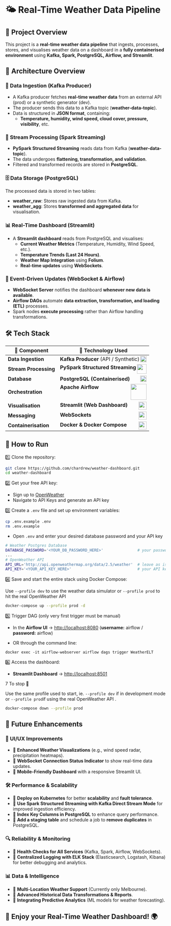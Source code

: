 # 🌤 Real-Time Weather Data Pipeline

## 📌 Project Overview

This project is a **real-time weather data pipeline** that ingests, processes, stores, and visualises weather data on a dashboard in a **fully containerised environment** using **Kafka, Spark, PostgreSQL, Airflow, and Streamlit**.

## 🔹 Architecture Overview

### 📡 Data Ingestion (Kafka Producer)

- A Kafka producer fetches **real-time weather data** from an external API (prod) or a synthetic generator (dev).
- The producer sends this data to a Kafka topic (**weather-data-topic**).
- Data is structured in **JSON format**, containing:
  - **Temperature, humidity, wind speed, cloud cover, pressure, visibility**, etc.

### 🚀 Stream Processing (Spark Streaming)

- **PySpark Structured Streaming** reads data from Kafka (**weather-data-topic**).
- The data undergoes **flattening, transformation, and validation**.
- Filtered and transformed records are stored in **PostgreSQL**.

### 🗄️ Data Storage (PostgreSQL)

The processed data is stored in two tables:

- **weather\_raw**: Stores raw ingested data from Kafka.
- **weather\_agg**: Stores **transformed and aggregated data** for visualisation.

### 📊 Real-Time Dashboard (Streamlit)

- A **Streamlit dashboard** reads from PostgreSQL and visualises:
  - **Current Weather Metrics** (Temperature, Humidity, Wind Speed, etc.).
  - **Temperature Trends (Last 24 Hours)**.
  - **Weather Map Integration** using **Folium**.
  - **Real-time updates** using **WebSockets**.

### 📢 Event-Driven Updates (WebSocket & Airflow)

- **WebSocket Server** notifies the dashboard **whenever new data is available**.
- **Airflow DAGs** automate **data extraction, transformation, and loading (ETL)** processes.
- Spark nodes **execute processing** rather than Airflow handling transformations.

## 🛠️ Tech Stack  

| 📌 **Component**       | 🚀 **Technology Used**                              |
|------------------------|-----------------------------------------------------|
| **Data Ingestion**     | **Kafka Producer** (API / Synthetic) <img src="https://www.vectorlogo.zone/logos/apache_kafka/apache_kafka-icon.svg" width="20" align="right"> |
| **Stream Processing**  | **PySpark Structured Streaming** <img src="https://upload.wikimedia.org/wikipedia/commons/f/f3/Apache_Spark_logo.svg" width="30" align="right"> |
| **Database**          | **PostgreSQL (Containerised)** <img src="https://www.postgresql.org/media/img/about/press/elephant.png" width="20" align="right"> |
| **Orchestration**     | **Apache Airflow** <img src="https://upload.wikimedia.org/wikipedia/commons/d/de/AirflowLogo.png" width="50" align="right"> |
| **Visualisation**     | **Streamlit (Web Dashboard)** <img src="https://streamlit.io/images/brand/streamlit-mark-color.png" width="25" align="right"> |
| **Messaging**         | **WebSockets** <img src="https://www.svgrepo.com/show/323018/plug.svg" width="25" align="right"> |
| **Containerisation**  | **Docker & Docker Compose** <img src="https://www.docker.com/wp-content/uploads/2022/03/Moby-logo.png" width="25" align="right"> |

 
## 📜 How to Run

1️⃣ Clone the repository:

```sh
git clone https://github.com/chardrew/weather-dashboard.git
cd weather-dashboard
```
2️⃣ Get your free API key:
- Sign up to [OpenWeather](https://home.openweathermap.org/users/sign_up)
- Navigate to API Keys and generate an API key

3️⃣ Create a `.env` file and set up environment variables:

```sh
cp .env.example .env
rm .env.example
```
- Open ```.env``` and enter your desired database password and your API key
```sh
# Weather Postgres Database
DATABASE_PASSWORD='<YOUR_DB_PASSWORD_HERE>'               # your password
...
# OpenWeather API
API_URL='http://api.openweathermap.org/data/2.5/weather'  # leave as is
API_KEY='<YOUR_API_KEY_HERE>'                             # your API key
```

4️⃣ Save and start the entire stack using Docker Compose:

Use ```--profile dev``` to use the weather data simulator or ```--profile prod``` to hit the real OpenWeather API 
```sh
docker-compose up --profile prod -d
```

5️⃣ Trigger DAG (only very first trigger must be manual)

- In the **Airflow UI** → [http://localhost:8080](http://localhost:8080) (**username:** airflow / **password:** airflow)

- OR through the command line: 
```
docker exec -it airflow-webserver airflow dags trigger WeatherELT
```

6️⃣ Access the dashboard:
- **Streamlit Dashboard** → [http://localhost:8501](http://localhost:8501)

7️ To stop 🛑

Use the same profile used to start, ie. ```--profile dev``` if in development mode or ```--profile prod```if using the real OpenWeather API .
```sh
docker-compose down --profile prod
```

## 🚀 Future Enhancements

### 🎨 UI/UX Improvements
- 📌 **Enhanced Weather Visualizations** (e.g., wind speed radar, precipitation heatmaps).
- 📌 **WebSocket Connection Status Indicator** to show real-time data updates.
- 📌 **Mobile-Friendly Dashboard** with a responsive Streamlit UI.

### 🛠 Performance & Scalability
- 📌 **Deploy on Kubernetes** for better **scalability** and **fault tolerance**.
- 📌 **Use Spark Structured Streaming with Kafka Direct Stream Mode** for improved ingestion efficiency.
- 📌 **Index Key Columns in PostgreSQL** to enhance query performance.
- 📌 **Add a staging table** and schedule a job to **remove duplicates** in PostgreSQL.


### 🔍 Reliability & Monitoring
- 📌 **Health Checks for All Services** (Kafka, Spark, Airflow, WebSockets).
- 📌 **Centralized Logging with ELK Stack** (Elasticsearch, Logstash, Kibana) for better debugging and analytics.

### 📊 Data & Intelligence
- 📌 **Multi-Location Weather Support** (Currently only Melbourne).
- 📌 **Advanced Historical Data Transformations & Reports**.
- 📌 **Integrating Predictive Analytics** (ML models for weather forecasting).


## 🌟 **Enjoy your Real-Time Weather Dashboard!** 🌍
